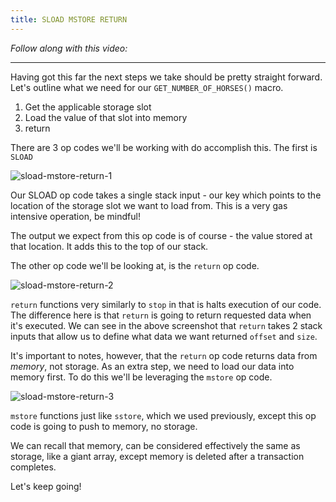 ```yaml
---
title: SLOAD MSTORE RETURN
---
```


_Follow along with this video:_

---

Having got this far the next steps we take should be pretty straight forward. Let's outline what we need for our `GET_NUMBER_OF_HORSES()` macro.

1. Get the applicable storage slot
2. Load the value of that slot into memory
3. return

There are 3 op codes we'll be working with do accomplish this. The first is `SLOAD`

![sload-mstore-return-1](/formal-verification-1/33-sload-mstore-return/sload-mstore-return-1.png)

Our SLOAD op code takes a single stack input - our key which points to the location of the storage slot we want to load from. This is a very gas intensive operation, be mindful!

The output we expect from this op code is of course - the value stored at that location. It adds this to the top of our stack.

The other op code we'll be looking at, is the `return` op code.

![sload-mstore-return-2](/formal-verification-1/33-sload-mstore-return/sload-mstore-return-2.png)

`return` functions very similarly to `stop` in that is halts execution of our code. The difference here is that `return` is going to return requested data when it's executed. We can see in the above screenshot that `return` takes 2 stack inputs that allow us to define what data we want returned `offset` and `size`.

It's important to notes, however, that the `return` op code returns data from _memory_, not storage. As an extra step, we need to load our data into memory first. To do this we'll be leveraging the `mstore` op code.

![sload-mstore-return-3](/formal-verification-1/33-sload-mstore-return/sload-mstore-return-3.png)

`mstore` functions just like `sstore`, which we used previously, except this op code is going to push to memory, no storage.

We can recall that memory, can be considered effectively the same as storage, like a giant array, except memory is deleted after a transaction completes.

Let's keep going!
